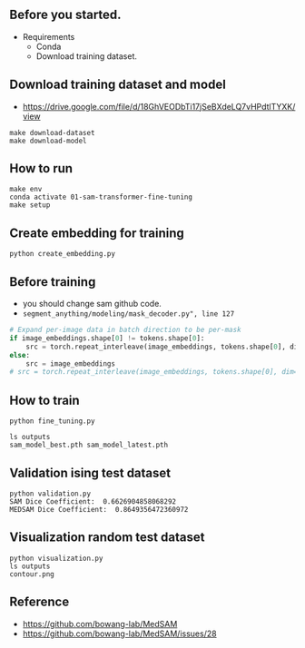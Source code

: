 ## Before you started.
- Requirements
    - Conda
    - Download training dataset.

## Download training dataset and model
- https://drive.google.com/file/d/18GhVEODbTi17jSeBXdeLQ7vHPdtlTYXK/view
```
make download-dataset
make download-model
```

## How to run
```
make env
conda activate 01-sam-transformer-fine-tuning
make setup
```

## Create embedding for training
```
python create_embedding.py
```

## Before training 
- you should change sam github code.
- `segment_anything/modeling/mask_decoder.py", line 127`
```python 
# Expand per-image data in batch direction to be per-mask
if image_embeddings.shape[0] != tokens.shape[0]: 
    src = torch.repeat_interleave(image_embeddings, tokens.shape[0], dim=0) 
else: 
    src = image_embeddings 
# src = torch.repeat_interleave(image_embeddings, tokens.shape[0], dim=0)

```

## How to train
```
python fine_tuning.py

ls outputs
sam_model_best.pth sam_model_latest.pth
```

## Validation ising test dataset
```
python validation.py
SAM Dice Coefficient:  0.6626904858068292
MEDSAM Dice Coefficient:  0.8649356472360972
```

## Visualization random test dataset
```
python visualization.py
ls outputs
contour.png
```

## Reference
- https://github.com/bowang-lab/MedSAM
- https://github.com/bowang-lab/MedSAM/issues/28